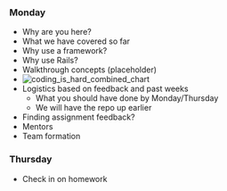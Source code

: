### Monday
- Why are you here?
- What we have covered so far
- Why use a framework?
- Why use Rails?
- Walkthrough concepts (placeholder)
- ![coding_is_hard_combined_chart](http://s3.amazonaws.com/viking_education/web_development/blog/coding_is_hard_combined_chart.png)
- Logistics based on feedback and past weeks
  - What you should have done by Monday/Thursday
  - We will have the repo up earlier
- Finding assignment feedback?
- Mentors
- Team formation

### Thursday
- Check in on homework
